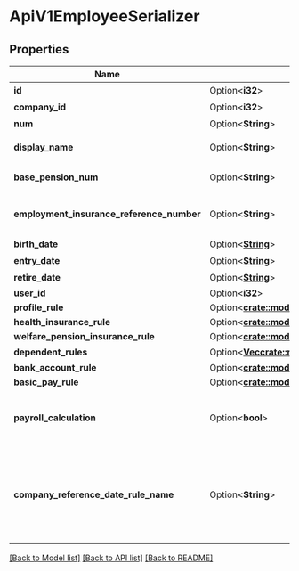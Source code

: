 # ApiV1EmployeeSerializer

## Properties

Name | Type | Description | Notes
------------ | ------------- | ------------- | -------------
**id** | Option<**i32**> | 従業員ID | [optional]
**company_id** | Option<**i32**> | 事業所ID | [optional]
**num** | Option<**String**> | 従業員番号 | [optional]
**display_name** | Option<**String**> | 従業員名（表示名） | [optional]
**base_pension_num** | Option<**String**> | 基礎年金番号 | [optional]
**employment_insurance_reference_number** | Option<**String**> | 被保険者番号（雇用保険） | [optional]
**birth_date** | Option<[**String**](string.md)> | 生年月日 | [optional]
**entry_date** | Option<[**String**](string.md)> | 入社日 | [optional]
**retire_date** | Option<[**String**](string.md)> | 退職日 | [optional]
**user_id** | Option<**i32**> |  | [optional]
**profile_rule** | Option<[**crate::models::ApiV1EmployeesProfileRuleSerializer**](ApiV1EmployeesProfileRuleSerializer.md)> |  | [optional]
**health_insurance_rule** | Option<[**crate::models::ApiV1EmployeesHealthInsuranceRuleSerializer**](ApiV1EmployeesHealthInsuranceRuleSerializer.md)> |  | [optional]
**welfare_pension_insurance_rule** | Option<[**crate::models::ApiV1EmployeesWelfarePensionInsuranceRuleSerializer**](ApiV1EmployeesWelfarePensionInsuranceRuleSerializer.md)> |  | [optional]
**dependent_rules** | Option<[**Vec<crate::models::ApiV1EmployeesDependentRuleSerializer>**](ApiV1EmployeesDependentRuleSerializer.md)> | 扶養親族 | [optional]
**bank_account_rule** | Option<[**crate::models::ApiV1EmployeesBankAccountRuleSerializer**](ApiV1EmployeesBankAccountRuleSerializer.md)> |  | [optional]
**basic_pay_rule** | Option<[**crate::models::ApiV1EmployeesBasicPayRuleSerializer**](ApiV1EmployeesBasicPayRuleSerializer.md)> |  | [optional]
**payroll_calculation** | Option<**bool**> | 給与計算対象従業員の場合trueを返します | [optional]
**company_reference_date_rule_name** | Option<**String**> | 締め日支払日グループ名(給与計算対象外従業員の場合、nullを返します) | [optional]

[[Back to Model list]](../README.md#documentation-for-models) [[Back to API list]](../README.md#documentation-for-api-endpoints) [[Back to README]](../README.md)


